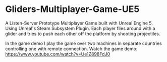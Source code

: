# Gliders-Multiplayer-Game-UE5

A Listen-Server Prototype Multiplayer Game built with Unreal Engine 5. Using Unreal's Steam Subsystem Plugin.
Each player flies around with a glider and tries to push each other off the platform by shooting projectiles.
 
In the game demo I play the game over two machines in separate countries controlling one with remote connection. 
Watch the game demo: https://www.youtube.com/watch?v=Ue1Z898FdJ0
